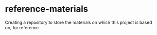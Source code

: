 # reference-materials
Creating a repository to store the materials on which this project is based on, for reference
